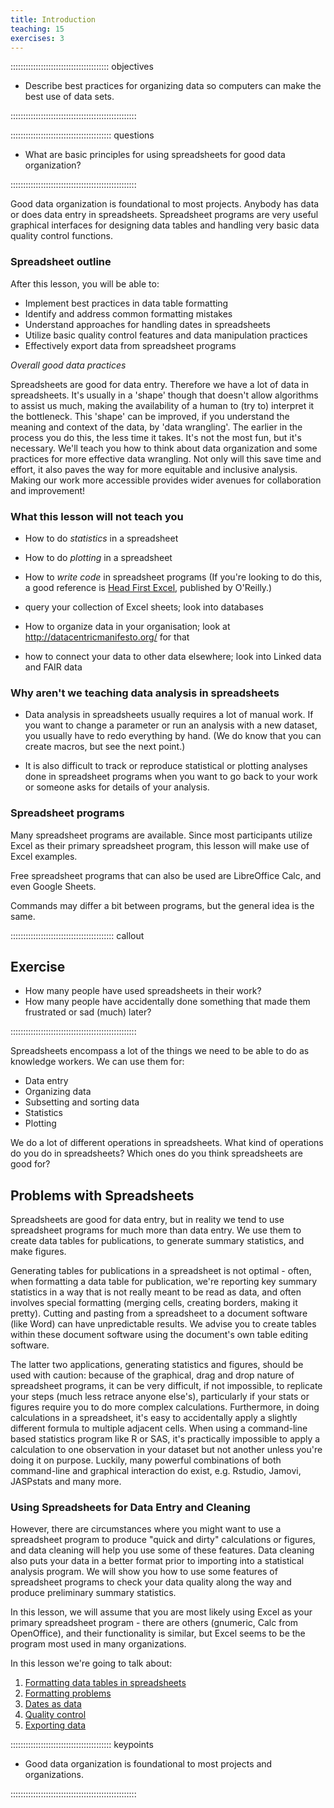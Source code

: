 ```yaml
---
title: Introduction
teaching: 15
exercises: 3
---
```


::::::::::::::::::::::::::::::::::::::: objectives

- Describe best practices for organizing data so computers can make the best use of data sets.

::::::::::::::::::::::::::::::::::::::::::::::::::

:::::::::::::::::::::::::::::::::::::::: questions

- What are basic principles for using spreadsheets for good data organization?

::::::::::::::::::::::::::::::::::::::::::::::::::

Good data organization is foundational to most projects. Anybody has data or does data entry in
spreadsheets. Spreadsheet programs are very useful graphical
interfaces for designing data tables and handling very basic data
quality control functions.

### Spreadsheet outline

After this lesson, you will be able to:

- Implement best practices in data table formatting
- Identify and address common formatting mistakes
- Understand approaches for handling dates in spreadsheets
- Utilize basic quality control features and data manipulation practices
- Effectively export data from spreadsheet programs

*Overall good data practices*

Spreadsheets are good for data entry. Therefore we have a lot of data
in spreadsheets.
It's usually in a 'shape' though that doesn't allow algorithms to assist us much, making the availability of a human to (try to) interpret it the bottleneck.
This 'shape' can be improved, if you understand the meaning and context of the data, by 'data wrangling'. The earlier in the process you do this, the less time it takes.
It's not the most fun, but it's necessary. We'll teach you how to think
about data organization and some practices for more effective data wrangling. Not only
will this save time and effort, it also paves the way for more equitable and inclusive
analysis. Making our work more accessible provides wider avenues for collaboration
and improvement!

### What this lesson will not teach you

- How to do *statistics* in a spreadsheet
- How to do *plotting* in a spreadsheet
- How to *write code* in spreadsheet programs
(If you're looking to do this, a good reference is
[Head First Excel](https://www.amazon.com/Head-First-Excel-learners-spreadsheets/dp/0596807694/), published by O'Reilly.)

- query your collection of Excel sheets; look into databases
- How to organize data in your organisation; look at http://datacentricmanifesto.org/ for that
- how to connect your data to other data elsewhere; look into Linked data and FAIR data

### Why aren't we teaching data analysis in spreadsheets

- Data analysis in spreadsheets usually requires a lot of manual
  work. If you want to change a parameter or run an analysis with a
  new dataset, you usually have to redo everything by hand. (We do
  know that you can create macros, but see the next point.)

- It is also difficult to track or reproduce statistical or plotting
  analyses done in spreadsheet programs when you want to go back to
  your work or someone asks for details of your analysis.

### Spreadsheet programs

Many spreadsheet programs are available. Since most participants utilize Excel as their primary spreadsheet program, this lesson will make use of Excel examples.

Free spreadsheet programs that can also be used are LibreOffice Calc, and even Google Sheets.

Commands may differ a bit between programs, but the general idea
is the same.

:::::::::::::::::::::::::::::::::::::::::  callout

## Exercise

- How many people have used spreadsheets in their work?
- How many people have accidentally done something that made them
  frustrated or sad (much) later?
  

::::::::::::::::::::::::::::::::::::::::::::::::::

Spreadsheets encompass a lot of the things we need
to be able to do as knowledge workers. We can use them for:

- Data entry
- Organizing data
- Subsetting and sorting data
- Statistics
- Plotting

We do a lot of different operations in spreadsheets. What kind of operations do you do in spreadsheets? Which ones do you think spreadsheets are good for?

## Problems with Spreadsheets

Spreadsheets are good for data entry, but in reality we tend to
use spreadsheet programs for much more than data entry. We use them
to create data tables for publications, to generate summary
statistics, and make figures.

Generating tables for publications in a spreadsheet is not
optimal - often, when formatting a data table for publication, we're
reporting key summary statistics in a way that is not really meant to
be read as data, and often involves special formatting
(merging cells, creating borders, making it pretty). Cutting and pasting from a spreadsheet
to a document software (like Word) can have unpredictable results.
We advise you to create tables within these document software
using the document's own table editing software.

The latter two applications, generating statistics and figures, should
be used with caution: because of the graphical, drag and drop nature of
spreadsheet programs, it can be very difficult, if not impossible, to
replicate your steps (much less retrace anyone else's), particularly if your
stats or figures require you to do more complex calculations. Furthermore,
in doing calculations in a spreadsheet, it's easy to accidentally apply a
slightly different formula to multiple adjacent cells. When using a
command-line based statistics program like R or SAS, it's practically
impossible to apply a calculation to one observation in your
dataset but not another unless you're doing it on purpose.
Luckily, many powerful combinations of both command-line and graphical interaction do exist, e.g. Rstudio, Jamovi, JASPstats and many more.

### Using Spreadsheets for Data Entry and Cleaning

However, there are circumstances where you might want to use a spreadsheet
program to produce "quick and dirty" calculations or figures, and data
cleaning will help you use some of these features. Data cleaning also
puts your data in a better format prior to importing into a
statistical analysis program. We will show you how to use some features of
spreadsheet programs to check your data quality along the way and produce
preliminary summary statistics.

In this lesson, we will assume that you are most likely using Excel as
your primary spreadsheet program - there are others (gnumeric, Calc
from OpenOffice), and their functionality is similar, but Excel seems
to be the program most used in many organizations.

In this lesson we're going to talk about:

1. [Formatting data tables in spreadsheets](01-format-data.md)
2. [Formatting problems](02-common-mistakes.md)
3. [Dates as data](03-dates-as-data.md)
4. [Quality control](04-quality-control.md)
5. [Exporting data](05-exporting-data.md)

:::::::::::::::::::::::::::::::::::::::: keypoints

- Good data organization is foundational to most projects and organizations.

::::::::::::::::::::::::::::::::::::::::::::::::::



